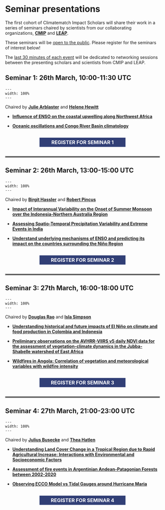 # Seminar presentations

The first cohort of Climatematch Impact Scholars will share their work in a series of seminars chaired by scientists from our collaborating organizations, [**CMIP**](https://wcrp-cmip.org/) and [**LEAP**](https://leap.columbia.edu/). 

These seminars will be <u>open to the public</u>. Please register for the seminars of interest below!

The <u>last 30 minutes of each event</u> will be dedicated to networking sessions between the presenting scholars and scientists from CMIP and LEAP.

## Seminar 1: 26th March, 10:00-11:30 UTC
```{figure} ../impact-scholars/images/seminar_banner_1.png
---
width: 100%
---
```
Chaired by [**Julie Arblaster**](https://wcrp-cmip.org/people/julie-arblaster/) and [**Helene Hewitt**](https://www.metoffice.gov.uk/research/people/helene-hewitt)

- [**Influence of ENSO on the coastal upwelling along Northwest Africa**](../scholar-outputs/2023/project4)

- [**Oceanic oscillations and Congo River Basin climatology**](../scholar-outputs/2023/project7)

<center><div onclick="location.href='https://us06web.zoom.us/meeting/register/tZwpduiuqT8oE9JAiO5uqSslAyG-pd4RYXpT';" id="clickybox"; style="text-align: center; line-height: 30px; color: white; font-size: 16px; font-weight: bold; width: 300px;"><div style="background-color: #313f76; margin: 30px 10px;">REGISTER FOR SEMINAR 1</div></div></center>

<hr style="border:2px solid gray">

## Seminar 2: 26th March, 13:00-15:00 UTC
```{figure} ../impact-scholars/images/seminar_banner_2.png
---
width: 100%
---
```
Chaired by [**Birgit Hassler**](https://wcrp-cmip.org/people/birgit-hassler/) and [**Robert Pincus**](https://wcrp-cmip.org/people/robert-pincus/)

- [**Impact of Interannual Variability on the Onset of Summer Monsoon over the Indonesia-Northern Australia Region**](../scholar-outputs/2023/project9)

- [**Assessing Spatio-Temporal Precipitation Variability and Extreme Events in India**](../scholar-outputs/2023/project3)

- [**Understand underlying mechanisms of ENSO and predicting its impact on the countries surrounding the Niño Region**](../scholar-outputs/2023/project11)

<center><div onclick="location.href='https://us06web.zoom.us/meeting/register/tZIodu6prTgqHdYfIaXwl56NlGCOzEWZJo-j';" id="clickybox"; style="text-align: center; line-height: 30px; color: white; font-size: 16px; font-weight: bold; width: 300px;"><div style="background-color: #313f76; margin: 30px 10px;">REGISTER FOR SEMINAR 2</div></div></center>

<hr style="border:2px solid gray">


## Seminar 3: 27th March, 16:00-18:00 UTC
```{figure} ../impact-scholars/images/seminar_banner_3.png
---
width: 100%
---
```
Chaired by [**Douglas Rao**](https://wcrp-cmip.org/people/douglas-rao/) and [**Isla Simpson**](https://staff.cgd.ucar.edu/islas/)

- [**Understanding historical and future impacts of El Niño on climate and food production in Colombia and Indonesia**](../scholar-outputs/2023/project12)

- [**Preliminary observations on the AVHRR-VIIRS v5 daily NDVI data for the assessment of vegetation-climate dynamics in the Jubba-Shabelle watershed of East Africa**](../scholar-outputs/2023/project8)

- [**Wildfires in Angola: Correlation of vegetation and meteorological variables with wildfire intensity**](../scholar-outputs/2023/project14)

<center><div onclick="location.href='https://us06web.zoom.us/meeting/register/tZElcOmsqzwvHtyDOYX6H92WyQkx39g5xQxz';" id="clickybox"; style="text-align: center; line-height: 30px; color: white; font-size: 16px; font-weight: bold; width: 300px;"><div style="background-color: #313f76; margin: 30px 10px;">REGISTER FOR SEMINAR 3</div></div></center>

<hr style="border:2px solid gray">


## Seminar 4: 27th March, 21:00-23:00 UTC
```{figure} ../impact-scholars/images/seminar_banner_4.png
---
width: 100%
---
```
Chaired by [**Julius Busecke**](https://jbusecke.github.io/) and [**Thea Hatlen**](https://lamont.columbia.edu/directory/thea-hatlen-heimdal)

- [**Understanding Land Cover Change in a Tropical Region due to Rapid Agricultural Increase: Interactions with Environmental and Socioeconomic Factors**](../scholar-outputs/2023/project13)

- [**Assessment of fire events in Argentinian Andean-Patagonian Forests between 2002-2020**](../scholar-outputs/2023/project5)

- [**Observing ECCO Model vs Tidal Gauges around Hurricane Maria**](../scholar-outputs/2023/project2)

<center><div onclick="location.href='https://us06web.zoom.us/meeting/register/tZEsd-6tqTMjHdH5g7tzmHpC0cr1N1jDrO2m';" id="clickybox"; style="text-align: center; line-height: 30px; color: white; font-size: 16px; font-weight: bold; width: 300px;"><div style="background-color: #313f76; margin: 30px 10px;">REGISTER FOR SEMINAR 4</div></div></center>